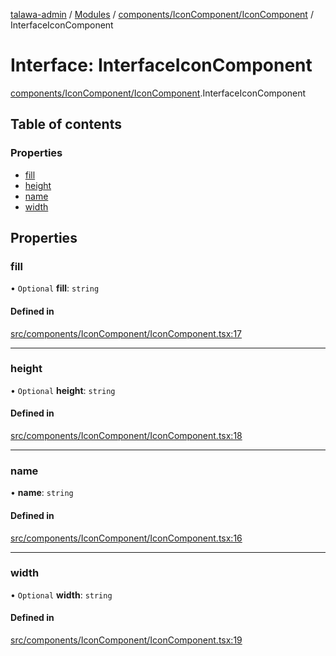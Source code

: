 [talawa-admin](../README.md) / [Modules](../modules.md) / [components/IconComponent/IconComponent](../modules/components_IconComponent_IconComponent.md) / InterfaceIconComponent

# Interface: InterfaceIconComponent

[components/IconComponent/IconComponent](../modules/components_IconComponent_IconComponent.md).InterfaceIconComponent

## Table of contents

### Properties

- [fill](components_IconComponent_IconComponent.InterfaceIconComponent.md#fill)
- [height](components_IconComponent_IconComponent.InterfaceIconComponent.md#height)
- [name](components_IconComponent_IconComponent.InterfaceIconComponent.md#name)
- [width](components_IconComponent_IconComponent.InterfaceIconComponent.md#width)

## Properties

### fill

• `Optional` **fill**: `string`

#### Defined in

[src/components/IconComponent/IconComponent.tsx:17](https://github.com/1010varun/talawa-admin/blob/4cb7583/src/components/IconComponent/IconComponent.tsx#L17)

___

### height

• `Optional` **height**: `string`

#### Defined in

[src/components/IconComponent/IconComponent.tsx:18](https://github.com/1010varun/talawa-admin/blob/4cb7583/src/components/IconComponent/IconComponent.tsx#L18)

___

### name

• **name**: `string`

#### Defined in

[src/components/IconComponent/IconComponent.tsx:16](https://github.com/1010varun/talawa-admin/blob/4cb7583/src/components/IconComponent/IconComponent.tsx#L16)

___

### width

• `Optional` **width**: `string`

#### Defined in

[src/components/IconComponent/IconComponent.tsx:19](https://github.com/1010varun/talawa-admin/blob/4cb7583/src/components/IconComponent/IconComponent.tsx#L19)
